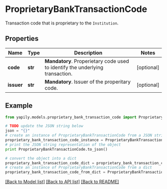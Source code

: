 # ProprietaryBankTransactionCode

Transaction code that is proprietary to the `Institution`.

## Properties
Name | Type | Description | Notes
------------ | ------------- | ------------- | -------------
**code** | **str** | __Mandatory__. Properietary code used to identify the underlying transaction. | [optional] 
**issuer** | **str** | __Mandatory__. Issuer of the properitary code. | [optional] 

## Example

```python
from yapily.models.proprietary_bank_transaction_code import ProprietaryBankTransactionCode

# TODO update the JSON string below
json = "{}"
# create an instance of ProprietaryBankTransactionCode from a JSON string
proprietary_bank_transaction_code_instance = ProprietaryBankTransactionCode.from_json(json)
# print the JSON string representation of the object
print ProprietaryBankTransactionCode.to_json()

# convert the object into a dict
proprietary_bank_transaction_code_dict = proprietary_bank_transaction_code_instance.to_dict()
# create an instance of ProprietaryBankTransactionCode from a dict
proprietary_bank_transaction_code_from_dict = ProprietaryBankTransactionCode.from_dict(proprietary_bank_transaction_code_dict)
```
[[Back to Model list]](../README.md#documentation-for-models) [[Back to API list]](../README.md#documentation-for-api-endpoints) [[Back to README]](../README.md)



